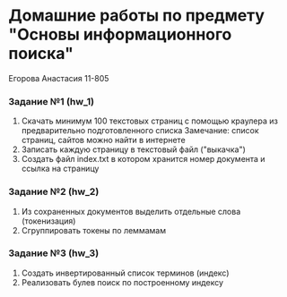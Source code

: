 # Домашние работы по предмету "Основы информационного поиска"
Егорова Анастасия 11-805

### Задание №1 (hw_1)
1. Скачать минимум 100 текстовых страниц с помощью краулера из  предварительно  подготовленного списка
Замечание: список страниц, сайтов можно найти в интернете
2. Записать каждую страницу в  текстовый файл ("выкачка")
3. Создать файл index.txt в котором хранится номер документа и ссылка на страницу

### Задание №2 (hw_2)
1. Из сохраненных документов выделить отдельные слова (токенизация)
2. Сгруппировать  токены по леммамам

### Задание №3 (hw_3)
1. Создать инвертированный список терминов (индекс)
2. Реализовать булев поиск по построенному индексу
